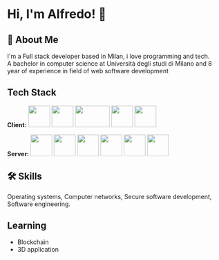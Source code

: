 
# Hi, I'm Alfredo! 👋


## 🚀 About Me
I'm a Full stack developer based in Milan, i love programming and tech.<br>
A bachelor in computer science at Università degli studi di Milano and 8 year of experience in field of web software development


## Tech Stack

**Client:** <img src="https://pics.freeicons.io/uploads/icons/png/19108918321553750384-512.png" width="50" height="50"/> <img src="https://pics.freeicons.io/uploads/icons/png/191213921552037062-512.png" width="50" height="50"/> <img src="https://image.pngaaa.com/799/6103799-middle.png" width="80" height="50"/> <img src="https://pics.freeicons.io/uploads/icons/png/21337745421536211768-512.png" width="50" height="50"/>  <img src="https://pics.freeicons.io/uploads/icons/png/21088442871540553614-512.png" width="50" height="50"/> 

**Server:** <img src="https://pics.freeicons.io/uploads/icons/png/2132470731553750209-512.png" width="50" height="50"/> <img src="https://pics.freeicons.io/uploads/icons/png/8226079001553750211-512.png" width="50" height="50"/>  <img src="https://pics.freeicons.io/uploads/icons/png/14678610731551953708-512.png" width="50" height="50"/>  <img src="https://pics.freeicons.io/uploads/icons/png/15347564851553750215-512.png" width="50" height="50"/> <img src="https://pics.freeicons.io/uploads/icons/png/20395100751536130227-512.png" width="50" height="50"/> <img src="https://pics.freeicons.io/uploads/icons/png/12785093741551942290-512.png" width="50" height="50"/>


## 🛠 Skills

Operating systems, Computer networks, Secure software development, Software engineering.


## Learning

- Blockchain
- 3D application
